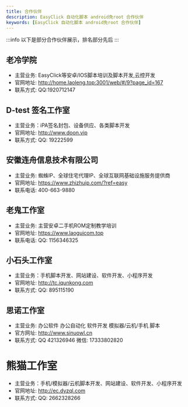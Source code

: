 ```yaml
---
title: 合作伙伴
description: EasyClick 自动化脚本 android免root 合作伙伴
keywords: [EasyClick 自动化脚本 android免root 合作伙伴]
---
```


:::info
以下是部分合作伙伴展示，排名部分先后
:::

## 老冷学院
 - 主营业务: EasyClick等安卓/IOS脚本培训及脚本开发,云控开发
 - 官网地址: http://home.laoleng.top:3001/web/#/9?page_id=167
 - 联系方式: QQ:1920712147
 
 
## D-test 签名工作室
- 主营业务：iPA签名封包、设备供应、各类脚本开发
- 官网地址: http://www.doon.vip
- 联系方式: QQ: 19222599

## 安徽连舟信息技术有限公司
- 主营业务: 蜘蛛IP、全球住宅代理IP、全球互联网基础设施服务提供商
- 官网地址: https://www.zhizhuip.com/?ref=easy
- 联系电话: 400-663-9880


## 老鬼工作室
- 主营业务: 主营安卓二手机ROM定制教学培训
- 官网地址: https://www.laoguicom.top  
- 联系电话: QQ: 1156346325


## 小石头工作室  
- 主营业务：手机脚本开发、网站建设、软件开发、小程序开发
- 官网地址: http://tc.iqunkong.com
- 联系方式: QQ: 895115190

## 思诺工作室
- 主营业务:  办公软件 办公自动化 软件开发 模拟器/云机/手机 脚本 
- 官方网址: http://www.sinuowl.cn
- 联系方式: QQ 421326946 微信: 17333802820


# 熊猫工作室
- 主营业务：手机/模拟器/云机脚本开发、网站建设、软件开发、小程序开发
- 官网地址: http://ec.dyzql.com
- 联系方式: QQ: 2662328266
